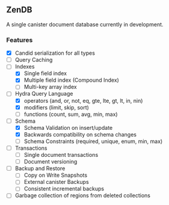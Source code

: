 ## ZenDB

A single canister document database currently in development.

### Features

- [x] Candid serialization for all types
- [ ] Query Caching
- [ ] Indexes
  - [x] Single field index
  - [x] Multiple field index (Compound Index)
  - [ ] Multi-key array index
- [ ] Hydra Query Language
  - [x] operators (and, or, not, eq, gte, lte, gt, lt, in, nin)
  - [x] modifiers (limit, skip, sort)
  - [ ] functions (count, sum, avg, min, max)
- [ ] Schema
  - [x] Schema Validation on insert/update
  - [x] Backwards compatibility on schema changes
  - [ ] Schema Constraints (required, unique, enum, min, max)
- [ ] Transactions
  - [ ] Single document transactions
  - [ ] Document versioning
- [ ] Backup and Restore
  - [ ] Copy on Write Snapshots
  - [ ] External canister Backups
  - [ ] Consistent incremental backups
- [ ] Garbage collection of regions from deleted collections
